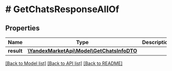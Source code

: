# # GetChatsResponseAllOf

## Properties

Name | Type | Description | Notes
------------ | ------------- | ------------- | -------------
**result** | [**\YandexMarketApi\Model\GetChatsInfoDTO**](GetChatsInfoDTO.md) |  | [optional]

[[Back to Model list]](../../README.md#models) [[Back to API list]](../../README.md#endpoints) [[Back to README]](../../README.md)
